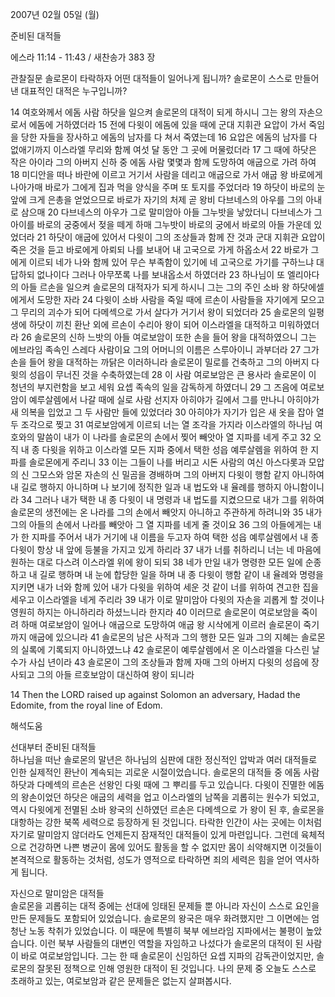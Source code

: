 2007년 02월 05일 (월)

준비된 대적들



에스라 11:14 - 11:43 / 새찬송가 383 장


관찰질문
솔로몬이 타락하자 어떤 대적들이 일어나게 됩니까?
솔로몬이 스스로 만들어 낸 대표적인 대적은 누구입니까?

14 여호와께서 에돔 사람 하닷을 일으켜 솔로몬의 대적이 되게 하시니 그는 왕의 자손으로서 에돔에 거하였더라 15 전에 다윗이 에돔에 있을 때에 군대 지휘관 요압이 가서 죽임을 당한 자들을 장사하고 에돔의 남자를 다 쳐서 죽였는데 16 요압은 에돔의 남자를 다 없애기까지 이스라엘 무리와 함께 여섯 달 동안 그 곳에 머물렀더라 17 그 때에 하닷은 작은 아이라 그의 아버지 신하 중 에돔 사람 몇몇과 함께 도망하여 애굽으로 가려 하여 18 미디안을 떠나 바란에 이르고 거기서 사람을 데리고 애굽으로 가서 애굽 왕 바로에게 나아가매 바로가 그에게 집과 먹을 양식을 주며 또 토지를 주었더라 19 하닷이 바로의 눈 앞에 크게 은총을 얻었으므로 바로가 자기의 처제 곧 왕비 다브네스의 아우를 그의 아내로 삼으매  20 다브네스의 아우가 그로 말미암아 아들 그누밧을 낳았더니 다브네스가 그 아이를 바로의 궁중에서 젖을 떼게 하매 그누밧이 바로의 궁에서 바로의 아들 가운데 있었더라 21 하닷이 애굽에 있어서 다윗이 그의 조상들과 함께 잔 것과 군대 지휘관 요압이 죽은 것을 듣고 바로에게 아뢰되 나를 보내어 내 고국으로 가게 하옵소서 22 바로가 그에게 이르되 네가 나와 함께 있어 무슨 부족함이 있기에 네 고국으로 가기를 구하느냐 대답하되 없나이다 그러나 아무쪼록 나를 보내옵소서 하였더라 23 하나님이 또 엘리아다의 아들 르손을 일으켜 솔로몬의 대적자가 되게 하시니 그는 그의 주인 소바 왕 하닷에셀에게서 도망한 자라 24 다윗이 소바 사람을 죽일 때에 르손이 사람들을 자기에게 모으고 그 무리의 괴수가 되어 다메섹으로 가서 살다가 거기서 왕이 되었더라 25 솔로몬의 일평생에 하닷이 끼친 환난 외에 르손이 수리아 왕이 되어 이스라엘을 대적하고 미워하였더라 26 솔로몬의 신하 느밧의 아들 여로보암이 또한 손을 들어 왕을 대적하였으니 그는 에브라임 족속인 스레다 사람이요 그의 어머니의 이름은 스루아이니 과부더라 27 그가 손을 들어 왕을 대적하는 까닭은 이러하니라 솔로몬이 밀로를 건축하고 그의 아버지 다윗의 성읍이 무너진 것을 수축하였는데 28 이 사람 여로보암은 큰 용사라 솔로몬이 이 청년의 부지런함을 보고 세워 요셉 족속의 일을 감독하게 하였더니 29 그 즈음에 여로보암이 예루살렘에서 나갈 때에 실로 사람 선지자 아히야가 길에서 그를 만나니 아히야가 새 의복을 입었고 그 두 사람만 들에 있었더라 30 아히야가 자기가 입은 새 옷을 잡아 열두 조각으로 찢고 31 여로보암에게 이르되 너는 열 조각을 가지라 이스라엘의 하나님 여호와의 말씀이 내가 이 나라를 솔로몬의 손에서 찢어 빼앗아 열 지파를 네게 주고 32 오직 내 종 다윗을 위하고 이스라엘 모든 지파 중에서 택한 성읍 예루살렘을 위하여 한 지파를 솔로몬에게 주리니 33 이는 그들이 나를 버리고 시돈 사람의 여신 아스다롯과 모압의 신 그모스와 암몬 자손의 신 밀곰을 경배하며 그의 아버지 다윗이 행함 같지 아니하여 내 길로 행하지 아니하며 나 보기에 정직한 일과 내 법도와 내 율례를 행하지 아니함이니라 34 그러나 내가 택한 내 종 다윗이 내 명령과 내 법도를 지켰으므로 내가 그를 위하여 솔로몬의 생전에는 온 나라를 그의 손에서 빼앗지 아니하고 주관하게 하려니와 35 내가 그의 아들의 손에서 나라를 빼앗아 그 열 지파를 네게 줄 것이요 36 그의 아들에게는 내가 한 지파를 주어서 내가 거기에 내 이름을 두고자 하여 택한 성읍 예루살렘에서 내 종 다윗이 항상 내 앞에 등불을 가지고 있게 하리라 37 내가 너를 취하리니 너는 네 마음에 원하는 대로 다스려 이스라엘 위에 왕이 되되 38 네가 만일 내가 명령한 모든 일에 순종하고 내 길로 행하며 내 눈에 합당한 일을 하며 내 종 다윗이 행함 같이 내 율례와 명령을 지키면 내가 너와 함께 있어 내가 다윗을 위하여 세운 것 같이 너를 위하여 견고한 집을 세우고 이스라엘을 네게 주리라 39 내가 이로 말미암아 다윗의 자손을 괴롭게 할 것이나 영원히 하지는 아니하리라 하셨느니라 한지라 40 이러므로 솔로몬이 여로보암을 죽이려 하매 여로보암이 일어나 애굽으로 도망하여 애굽 왕 시삭에게 이르러 솔로몬이 죽기까지 애굽에 있으니라 41 솔로몬의 남은 사적과 그의 행한 모든 일과 그의 지혜는 솔로몬의 실록에 기록되지 아니하였느냐 42 솔로몬이 예루살렘에서 온 이스라엘을 다스린 날 수가 사십 년이라 43 솔로몬이 그의 조상들과 함께 자매 그의 아버지 다윗의 성읍에 장사되고 그의 아들 르호보암이 대신하여 왕이 되니라 

14 Then the LORD raised up against Solomon an adversary, Hadad the Edomite, from the royal line of Edom.

해석도움





선대부터 준비된 대적들  
하나님을 떠난 솔로몬의 말년은 하나님의 심판에 대한 정신적인 압박과 여러 대적들로 인한 실제적인 환난이 계속되는 괴로운 시절이었습니다. 솔로몬의 대적들 중 에돔 사람 하닷과 다메섹의 르손은 선왕인 다윗 때에 그 뿌리를 두고 있습니다. 다윗이 진멸한 에돔의 왕손이었던 하닷은 애굽의 세력을 업고 이스라엘의 남쪽을 괴롭히는 원수가 되었고, 역시 다윗에게 전멸된 소바 왕국의 신하였던 르손은 다메섹으로 가 왕이 된 후, 솔로몬을 대항하는 강한 북쪽 세력으로 등장하게 된 것입니다. 타락한 인간이 사는 곳에는 이처럼 자기로 말미암지 않더라도 언제든지 잠재적인 대적들이 있게 마련입니다. 그런데 육체적으로 건강하면 나쁜 병균이 몸에 있어도 활동을 할 수 없지만 몸이 쇠약해지면 이것들이 본격적으로 활동하는 것처럼, 성도가 영적으로 타락하면 죄의 세력은 힘을 얻어 역사하게 됩니다.  

자신으로 말미암은 대적들  
솔로몬을 괴롭히는 대적 중에는 선대에 잉태된 문제들 뿐 아니라 자신이 스스로 요인을 만든 문제들도 포함되어 있었습니다. 솔로몬의 왕국은 매우 화려했지만 그 이면에는 엄청난 노동 착취가 있었습니다. 이 때문에 특별히 북부 에브라임 지파에서는 불평이 높았습니다. 이런 북부 사람들의 대변인 역할을 자임하고 나섰다가 솔로몬의 대적이 된 사람이 바로 여로보암입니다. 그는 한 때 솔로몬이 신임하던 요셉 지파의 감독관이었지만, 솔로몬의 잘못된 정책으로 인해 영원한 대적이 된 것입니다. 나의 문제 중 오늘도 스스로 초래하고 있는, 여로보암과 같은 문제들은 없는지 살펴봅시다.
